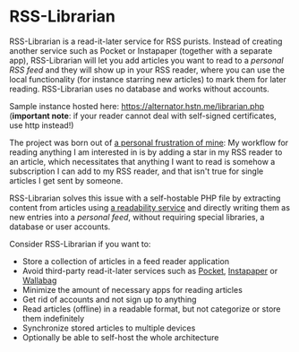 # RSS-Librarian

RSS-Librarian is a read-it-later service for RSS purists. Instead of creating another service such as Pocket or Instapaper (together with a separate app), RSS-Librarian will let you add articles you want to read to a *personal RSS feed* and they will show up in your RSS reader, where you can use the local functionality (for instance starring new articles) to mark them for later reading. RSS-Librarian uses no database and works without accounts.

Sample instance hosted here:
https://alternator.hstn.me/librarian.php
(**important note**: if your reader cannot deal with self-signed certificates, use http instead!)

The project was born out of [a personal frustration of mine](https://github.com/Ranchero-Software/NetNewsWire/issues/3023): My workflow for reading anything I am interested in is by adding a star in my RSS reader to an article, which necessitates that anything I want to read is somehow a subscription I can add to my RSS reader, and that isn't true for single articles I get sent by someone.

RSS-Librarian solves this issue with a self-hostable PHP file by extracting content from articles using [a readability service](https://www.fivefilters.org/) and directly writing them as new entries into a *personal feed*, without requiring special libraries, a database or user accounts.

Consider RSS-Librarian if you want to:
* Store a collection of articles in a feed reader application
* Avoid third-party read-it-later services such as [Pocket](https://getpocket.com), [Instapaper](https://www.instapaper.com) or [Wallabag](https://wallabag.org/)
* Minimize the amount of necessary apps for reading articles
* Get rid of accounts and not sign up to anything
* Read articles (offline) in a readable format, but not categorize or store them indefinitely
* Synchronize stored articles to multiple devices
* Optionally be able to self-host the whole architecture
